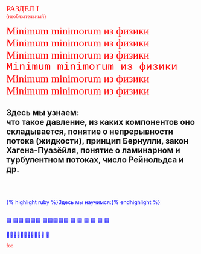 <span style="font-family: 'trebuchet ms'; font-size: 1.5em; color: red;">РАЗДЕЛ I</span> <br/> 
<span style="font-family: 'trebuchet ms'; font-size: 1em; color: red;">(необязательный)</span>
 
<span style="font-family: 'Bookman Old Style'; font-size: 2em; color: red;">Minimum minimorum из физики </span> <br/>
<span style="font-family: 'Impact'; font-size: 2em; color: red;">Minimum minimorum из физики </span> <br/>
<span style="font-family: 'Arial Black'; font-size: 2em; color: red;">Minimum minimorum из физики </span> <br/>
<span style="font-family: 'Courier New'; font-size: 2em; color: red;">Minimum minimorum из физики </span> <br/>
<span style="font-family: 'Tahoma'; font-size: 2em; color: red;">Minimum minimorum из физики </span> <br/>
<span style="font-family: 'Times New Roman'; font-size: 2em; color: red;">Minimum minimorum из физики </span> <br/>


## Здесь мы узнаем: <br/> что такое давление, из каких компонентов оно складывается, понятие о непрерывности потока (жидкости), принцип Бернулли, закон Хагена-Пуазёйля, понятие о ламинарном и турбулентном потоках, число Рейнольдса и др.
 <br/> 
 <br/> 
 
 {% highlight ruby %}Здесь мы научимся:{% endhighlight %} 
 <br/> 
 <br/> 
 
🟦
🟦🟦
🟦🟦🟦
🟦🟦🟦🟦🟦 🟦  🟦   🟦    🟦     🟦      🟦

🔵🔵🔵🔵🔵🔵🔵🔵🔵🔵🔵
📘

 <style>p { color: blue; }</style>

 <span style="font-family: 'COMIC SANS MS'; font-size: 5hv; color: red;">foo</span>
